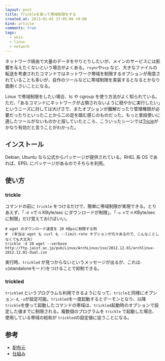 ```yaml
---
layout: post
title: Trickleを使って帯域制限をする
created_at: 2013-01-01 17:05:00 +9:00
kind: article
comments: true
tags:
  - unix
  - linux
  - network
---
```


ネットワーク経由で大量のデータをやりとりしたいが、メインのサービスには影響を与えたくないという場合がよくある。`rsync`や`scp` など、大きなファイルの転送を考慮されたコマンドではネットワーク帯域を制限するオプションが用意されていることも多いが、自作のツールなどに帯域制限を実装するとなるとかなり面倒くさいことになる。

<!-- more -->

Linux で帯域制限をしたい場合、tc や cgroup を使う方法がよく知られている。ただ、「あるコマンドにネットワークが占領されないように穏やかに実行したい」というニーズに対しては大げさで、またオプションが難解だったり管理権限が必要だったりといったことから二の足を踏む感じのものだった。もっと普段使いに適したツールがないものかと探していたところ、こういったシーンでは[Tricle][trickle]がかなり有効だと言うことがわかった。

## インストール

Debian, Ubuntu なら公式からパッケージが提供されている。RHEL 系 OS であれば、EPEL にパッケージがあるのでそちらを利用。

## 使い方

### trickle

コマンドの前に `trickle` をつけるだけで、簡単に帯域制限が実現できる。とりあえず、「`-d n`で n KByte/sec にダウンロードが制限」、「`-u n`で n KByte/sec に制限」だけ覚えておけばいい。

    # wget のダウンロード速度を 20 KBpsに制限する例
    #  (本当は wget も curl も --limit-rate オプションが元々あるので、こんなことしなくても大丈夫)
    trickle -d 20 wget --verbose http://ftp.jaist.ac.jp/pub/Linux/ArchLinux/iso/2012.12.01/archlinux-2012.12.01-dual.iso

実行時、`trickled` が見つからないというメッセージが出るが、これは`-s`(standaloneモード)をつけることで抑制できる。

### trickled

`trickled` というプログラムも利用できるようになって、`tricle`と同様にオプション`-d`, `-u`が設定可能。`trickled`を一度起動するとデーモンとなり、以降`trickle`を使って起動したコマンドの帯域は、`trickled`起動時のオプションで設定した値までに制限される。複数個のプログラムを `trickle` で起動した場合、使用している帯域の総和が `trickled`の設定値に従うことになる。

## 参考

- [配布元][trickle]
- [仕組み](http://monkey.org/~marius/trickle/trickle.pdf)

[trickle]: http://monkey.org/~marius/pages/?page=trickle "trickle公式"
